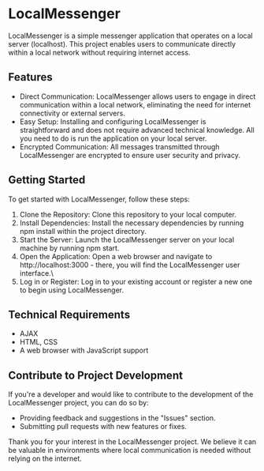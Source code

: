 # LocalMessenger
 
LocalMessenger is a simple messenger application that operates on a local server (localhost). This project enables users to communicate directly within a local network without requiring internet access.

## Features
- Direct Communication: LocalMessenger allows users to engage in direct communication within a local network, eliminating the need for internet connectivity or external servers.
- Easy Setup: Installing and configuring LocalMessenger is straightforward and does not require advanced technical knowledge. All you need to do is run the application on your local server.
- Encrypted Communication: All messages transmitted through LocalMessenger are encrypted to ensure user security and privacy.

## Getting Started
To get started with LocalMessenger, follow these steps:

1. Clone the Repository: Clone this repository to your local computer.
2. Install Dependencies: Install the necessary dependencies by running npm install within the project directory.
3. Start the Server: Launch the LocalMessenger server on your local machine by running npm start.
4. Open the Application: Open a web browser and navigate to http://localhost:3000 - there, you will find the LocalMessenger user interface.\
5. Log in or Register: Log in to your existing account or register a new one to begin using LocalMessenger.

## Technical Requirements
- AJAX
- HTML, CSS
- A web browser with JavaScript support

## Contribute to Project Development
If you're a developer and would like to contribute to the development of the LocalMessenger project, you can do so by:

 - Providing feedback and suggestions in the "Issues" section.
 - Submitting pull requests with new features or fixes.

Thank you for your interest in the LocalMessenger project. We believe it can be valuable in environments where local communication is needed without relying on the internet.
